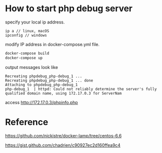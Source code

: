 # How to start php debug server

specify your local ip address.
```
ip a // linux, macOS
ipconfig // windows
```

modify IP address in docker-compose.yml file.

```sh
docker-compose build
docker-compose up
``` 
output messages look like
```
Recreating phpdebug_php-debug_1 ... 
Recreating phpdebug_php-debug_1 ... done
Attaching to phpdebug_php-debug_1
php-debug_1  | httpd: Could not reliably determine the server's fully qualified domain name, using 172.17.0.3 for ServerNam
```

access http://172.17.0.3/phpinfo.php

# Reference
https://github.com/nickistre/docker-lamp/tree/centos-6.6

https://gist.github.com/chadrien/c90927ec2d160ffea9c4